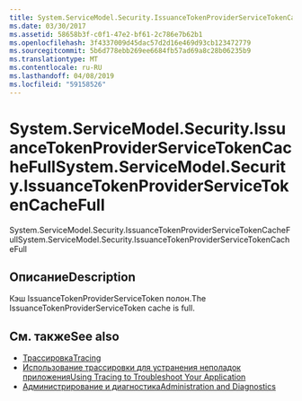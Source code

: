```yaml
---
title: System.ServiceModel.Security.IssuanceTokenProviderServiceTokenCacheFull
ms.date: 03/30/2017
ms.assetid: 58658b3f-c0f1-47e2-bf61-2c786e7b62b1
ms.openlocfilehash: 3f4337009d45dac57d2d16e469d93cb123472779
ms.sourcegitcommit: 5b6d778ebb269ee6684fb57ad69a8c28b06235b9
ms.translationtype: MT
ms.contentlocale: ru-RU
ms.lasthandoff: 04/08/2019
ms.locfileid: "59158526"
---
```

# <a name="systemservicemodelsecurityissuancetokenproviderservicetokencachefull"></a><span data-ttu-id="e766c-102">System.ServiceModel.Security.IssuanceTokenProviderServiceTokenCacheFull</span><span class="sxs-lookup"><span data-stu-id="e766c-102">System.ServiceModel.Security.IssuanceTokenProviderServiceTokenCacheFull</span></span>
<span data-ttu-id="e766c-103">System.ServiceModel.Security.IssuanceTokenProviderServiceTokenCacheFull</span><span class="sxs-lookup"><span data-stu-id="e766c-103">System.ServiceModel.Security.IssuanceTokenProviderServiceTokenCacheFull</span></span>  
  
## <a name="description"></a><span data-ttu-id="e766c-104">Описание</span><span class="sxs-lookup"><span data-stu-id="e766c-104">Description</span></span>  
 <span data-ttu-id="e766c-105">Кэш IssuanceTokenProviderServiceToken полон.</span><span class="sxs-lookup"><span data-stu-id="e766c-105">The IssuanceTokenProviderServiceToken cache is full.</span></span>  
  
## <a name="see-also"></a><span data-ttu-id="e766c-106">См. также</span><span class="sxs-lookup"><span data-stu-id="e766c-106">See also</span></span>

- [<span data-ttu-id="e766c-107">Трассировка</span><span class="sxs-lookup"><span data-stu-id="e766c-107">Tracing</span></span>](../../../../../docs/framework/wcf/diagnostics/tracing/index.md)
- [<span data-ttu-id="e766c-108">Использование трассировки для устранения неполадок приложения</span><span class="sxs-lookup"><span data-stu-id="e766c-108">Using Tracing to Troubleshoot Your Application</span></span>](../../../../../docs/framework/wcf/diagnostics/tracing/using-tracing-to-troubleshoot-your-application.md)
- [<span data-ttu-id="e766c-109">Администрирование и диагностика</span><span class="sxs-lookup"><span data-stu-id="e766c-109">Administration and Diagnostics</span></span>](../../../../../docs/framework/wcf/diagnostics/index.md)
